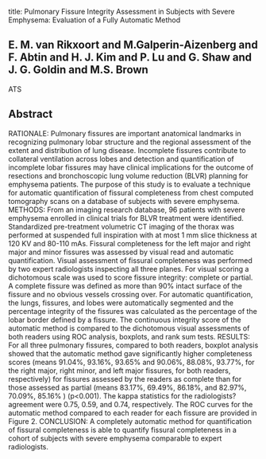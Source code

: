 title: Pulmonary Fissure Integrity Assessment in Subjects with Severe Emphysema: Evaluation of a Fully Automatic Method

## E. M. van Rikxoort and M.Galperin-Aizenberg and F. Abtin and H. J. Kim and P. Lu and G. Shaw and J. G. Goldin and M.S. Brown
ATS


## Abstract
RATIONALE: Pulmonary fissures are important anatomical landmarks in recognizing pulmonary lobar structure and the regional assessment of the extent and distribution of lung disease. Incomplete fissures contribute to collateral ventilation across lobes and detection and quantification of incomplete lobar fissures may have clinical implications for the outcome of resections and bronchoscopic lung volume reduction (BLVR) planning for emphysema patients. The purpose of this study is to evaluate a technique for automatic quantification of fissural completeness from chest computed tomography scans on a database of subjects with severe emphysema. METHODS: From an imaging research database, 96 patients with severe emphysema enrolled in clinical trials for BLVR treatment were identified. Standardized pre-treatment volumetric CT imaging of the thorax was performed at suspended full inspiration with at most 1 mm slice thickness at 120 KV and 80-110 mAs. Fissural completeness for the left major and right major and minor fissures was assessed by visual read and automatic quantification. Visual assessment of fissural completeness was performed by two expert radiologists inspecting all three planes. For visual scoring a dichotomous scale was used to score fissure integrity: complete or partial. A complete fissure was defined as more than 90% intact surface of the fissure and no obvious vessels crossing over. For automatic quantification, the lungs, fissures, and lobes were automatically segmented and the percentage integrity of the fissures was calculated as the percentage of the lobar border defined by a fissure. The continuous integrity score of the automatic method is compared to the dichotomous visual assessments of both readers using ROC analysis, boxplots, and rank sum tests. RESULTS: For all three pulmonary fissures, compared to both readers, boxplot analysis showed that the automatic method gave significantly higher completeness scores (means 91.04%, 93.16%, 93.65% and 90.06%, 88.08%, 93.77%, for the right major, right minor, and left major fissures, for both readers, respectively) for fissures assessed by the readers as complete than for those assessed as partial (means 83.17%, 69.49%, 86.18%, and 82.97%, 70.09%, 85.16% ) (p<0.001). The kappa statistics for the radiologists? agreement were 0.75, 0.59, and 0.74, respectively. The ROC curves for the automatic method compared to each reader for each fissure are provided in Figure 2. CONCLUSION: A completely automatic method for quantification of fissural completeness is able to quantify fissural completeness in a cohort of subjects with severe emphysema comparable to expert radiologists.

